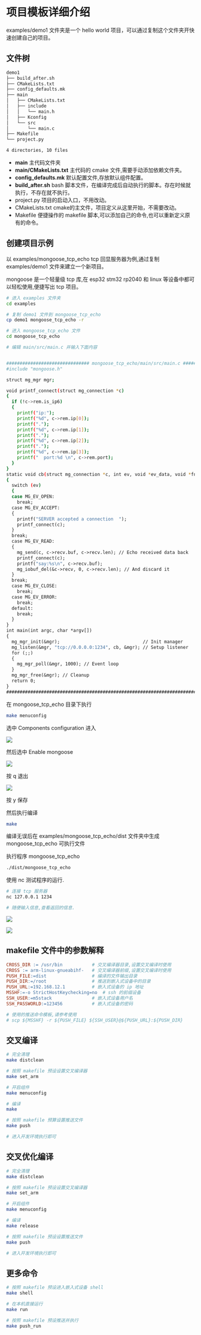 # 项目模板详细介绍

examples/demo1 文件夹是一个 hello world 项目，可以通过复制这个文件夹开快速创建自己的项目。

## 文件树
``` bash
demo1
├── build_after.sh
├── CMakeLists.txt
├── config_defaults.mk
├── main
│   ├── CMakeLists.txt
│   ├── include
│   │   └── main.h
│   ├── Kconfig
│   └── src
│       └── main.c
├── Makefile
└── project.py

4 directories, 10 files
```


- **main** 主代码文件夹
- **main/CMakeLists.txt** 主代码的 cmake 文件,需要手动添加依赖文件夹。
- **config_defaults.mk** 默认配置文件,存放默认组件配置。
- **build_after.sh** bash 脚本文件，在编译完成后自动执行的脚本。存在时候就执行，不存在就不执行。
- project.py 项目的启动入口，不用改动。
- CMakeLists.txt cmake的主文件，项目定义从这里开始，不需要改动。
- Makefile 便捷操作的 makefile 脚本,可以添加自己的命令,也可以重新定义原有的命令。


## 创建项目示例
以 examples/mongoose_tcp_echo tcp 回显服务器为例,通过复制 examples/demo1 文件来建立一个新项目。

mongoose 是一个轻量级 tcp 库,在 esp32 stm32 rp2040 和 linux 等设备中都可以轻松使用,便捷写出 tcp 项目。

```bash
# 进入 examples 文件夹
cd examples

# 复制 demo1 文件到 mongoose_tcp_echo
cp demo1 mongoose_tcp_echo -r

# 进入 mongoose_tcp_echo 文件
cd mongoose_tcp_echo

# 编辑 main/src/main.c 并输入下面内容


############################### mongoose_tcp_echo/main/src/main.c ###############################
#include "mongoose.h"

struct mg_mgr mgr;

void printf_connect(struct mg_connection *c)
{
  if (!c->rem.is_ip6)
  {
    printf("ip:");
    printf("%d", c->rem.ip[0]);
    printf(".");
    printf("%d", c->rem.ip[1]);
    printf(".");
    printf("%d", c->rem.ip[2]);
    printf(".");
    printf("%d", c->rem.ip[3]);
    printf("  port:%d \n", c->rem.port);
  }
}
static void cb(struct mg_connection *c, int ev, void *ev_data, void *fn_data)
{
  switch (ev)
  {
  case MG_EV_OPEN:
    break;
  case MG_EV_ACCEPT:
  {
    printf("SERVER accepted a connection  ");
    printf_connect(c);
  }
  break;
  case MG_EV_READ:
  {
    mg_send(c, c->recv.buf, c->recv.len); // Echo received data back
    printf_connect(c);
    printf("say:%s\n", c->recv.buf);
    mg_iobuf_del(&c->recv, 0, c->recv.len); // And discard it
  }
  break;
  case MG_EV_CLOSE:
    break;
  case MG_EV_ERROR:
    break;
  default:
    break;
  }
}
int main(int argc, char *argv[])
{
  mg_mgr_init(&mgr);                               // Init manager
  mg_listen(&mgr, "tcp://0.0.0.0:1234", cb, &mgr); // Setup listener
  for (;;)
  {
    mg_mgr_poll(&mgr, 1000); // Event loop
  }
  mg_mgr_free(&mgr); // Cleanup
  return 0;
}
#################################################################################################

```

在 mongoose_tcp_echo 目录下执行
```bash
make menuconfig
```
选中 Components configuration 进入

![](../assets/image/1111111.png)

然后选中 Enable mongoose

![](../assets/image/222222.png)

按 q 退出

![](../assets/image/333333.png)

按 y 保存

然后执行编译
``` bash
make
```

编译无误后在 examples/mongoose_tcp_echo/dist 文件夹中生成 mongoose_tcp_echo 可执行文件

执行程序 mongoose_tcp_echo
```bash
./dist/mongoose_tcp_echo
```
使用 nc 测试程序的运行.

```bash
# 连接 tcp 服务器
nc 127.0.0.1 1234

# 随便输入信息,查看返回的信息.
```

![](../assets/image/444444.png)


![](../assets/image/555555.png)



## makefile 文件中的参数解释
```makefile
CROSS_DIR := /usr/bin           # 交叉编译器目录,设置交叉编译时使用
CROSS := arm-linux-gnueabihf-   # 交叉编译器前缀,设置交叉编译时使用
PUSH_FILE:=dist                 # 编译的文件输出目录
PUSH_DIR:=/root                 # 推送到嵌入式设备中的目录
PUSH_URL:=192.168.12.1          # 嵌入式设备的 ip 地址
MSSHF:=-o StrictHostKeychecking=no  # ssh 的前缀设备
SSH_USER:=m5stack               # 嵌入式设备用户名
SSH_PASSWORLD:=123456           # 嵌入式设备的密码

# 使用的推送命令模板,请参考使用
# scp ${MSSHF} -r ${PUSH_FILE} ${SSH_USER}@${PUSH_URL}:${PUSH_DIR}
```

## 交叉编译
``` bash
# 完全清理
make distclean

# 按照 makefile 预设设置交叉编译器
make set_arm

# 开启组件
make menuconfig

# 编译
make

# 按照 makefile 预算设置推送文件
make push

# 进入开发环境执行即可

```
## 交叉优化编译
```bash
# 完全清理
make distclean

# 按照 makefile 预设设置交叉编译器
make set_arm

# 开启组件
make menuconfig

# 编译
make release

# 按照 makefile 预设设置推送文件
make push

# 进入开发环境执行即可

```
## 更多命令
```bash
# 按照 makefile 预设进入嵌入式设备 shell
make shell

# 在本机直接运行
make run

# 按照 makefile 预设推送并执行
make push_run

```



